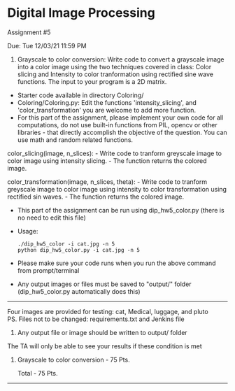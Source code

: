 # Digital Image Processing 
Assignment #5

Due: Tue 12/03/21 11:59 PM

1. Grayscale to color conversion:
Write code to convert a grayscale image into a color image using the two techniques covered in class: Color slicing and Intensity to color tranformation using rectified sine wave functions. 
The input to your program is a 2D matrix.

  - Starter code available in directory Coloring/
  - Coloring/Coloring.py: Edit the functions 'intensity_slicing', and 'color_transformation' you are welcome to add more function.
  - For this part of the assignment, please implement your own code for all computations, do not use built-in functions  from PIL, opencv or other libraries - that directly accomplish the objective of the question. You can use math and random related functions.
 
    
color_slicing(image, n_slices):
    - Write code to tranform greyscale image to color image using intensity slicing. 
    - The function returns the colored image.

color_transformation(image, n_slices, theta): 
    - Write code to tranform greyscale image to color image using intensity to color transformation using rectified sin waves.
    - The function returns the colored image.

  - This part of the assignment can be run using dip_hw5_color.py (there is no need to edit this file)
  - Usage: 
  
        ./dip_hw5_color -i cat.jpg -n 5
        python dip_hw5_color.py -i cat.jpg -n 5
        
  - Please make sure your code runs when you run the above command from prompt/terminal
  - Any output images or files must be saved to "output/" folder (dip_hw5_color.py automatically does this)
  
-------------

Four images are provided for testing: cat, Medical, luggage, and pluto  
PS. Files not to be changed: requirements.txt and Jenkins file 
  
1. Any output file or image should be written to output/ folder

The TA will only be able to see your results if these condition is met

1. Grayscale to color conversion       - 75 Pts.

    Total                              - 75 Pts.

---------------------